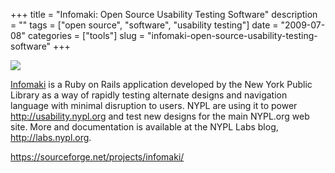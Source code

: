 +++
title = "Infomaki: Open Source Usability Testing Software"
description = ""
tags = ["open source", "software", "usability testing"]
date = "2009-07-08"
categories = ["tools"]
slug = "infomaki-open-source-usability-testing-software"
+++


<div class="tool-screenshot mb1"><a href="https://sourceforge.net/projects/infomaki/"><img id='bluga-thumbnail-2733' class='bluga-thumbnail custom' src='http://media.konigi.com/bluga/
wt523002c02b677_custom.jpg'/></a></div><p><a href="https://sourceforge.net/projects/infomaki/">Infomaki</a> is a Ruby on Rails application developed by the New York Public Library as a way of rapidly testing alternate designs and navigation language with minimal disruption to users. NYPL are using it to power <a href="http://usability.nypl.org/">http://usability.nypl.org</a> and test new designs for the main NYPL.org web site. More and documentation is available at the NYPL Labs blog, <a href="http://labs.nypl.org/">http://labs.nypl.org</a>.</p>
  
<p><a href="https://sourceforge.net/projects/infomaki/">https://sourceforge.net/projects/infomaki/</a></p>
      
